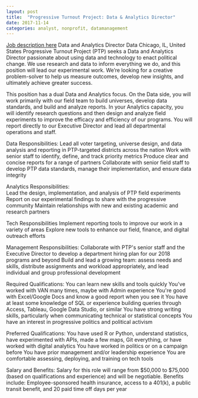 ```yaml
---
layout: post
title:  "Progressive Turnout Project: Data & Analytics Director"
date: 2017-11-14
categories: analyst, nonprofit, datamanagement
---
```


[Job description here](https://hire.withgoogle.com/public/jobs/turnoutpacorg/view/P_AAAAAADAAADGBPABu02ARB)
Data and Analytics Director
Data
Chicago, IL, United States
Progressive Turnout Project (PTP) seeks a Data and Analytics Director passionate about using data and technology to enact political change. We use research and data to inform everything we do, and this position will lead our experimental work. We’re looking for a creative problem-solver to help us measure outcomes, develop new insights, and ultimately achieve greater success.
 
This position has a dual Data and Analytics focus. On the Data side, you will work primarily with our field team to build universes, develop data standards, and build and analyze reports. In your Analytics capacity, you will identify research questions and then design and analyze field experiments to improve the efficacy and efficiency of our programs. You will report directly to our Executive Director and lead all departmental operations and staff.
 
Data Responsibilities: 
Lead all voter targeting, universe design, and data analysis and reporting in PTP-targeted districts across the nation
Work with senior staff to identify, define, and track priority metrics
Produce clear and concise reports for a range of partners
Collaborate with senior field staff to develop PTP data standards, manage their implementation, and ensure data integrity 
 
Analytics Responsibilities:  
Lead the design, implementation, and analysis of PTP field experiments
Report on our experimental findings to share with the progressive community
Maintain relationships with new and existing academic and research partners 
 
Tech Responsibilities
Implement reporting tools to improve our work in a variety of areas
Explore new tools to enhance our field, finance, and digital outreach efforts
 
Management Responsibilities:
Collaborate with PTP's senior staff and the Executive Director to develop a department hiring plan for our 2018 programs and beyond
Build and lead a growing team: assess needs and skills, distribute assignments and workload appropriately, and lead individual and group professional development
 
Required Qualifications: 
You can learn new skills and tools quickly
You've worked with VAN many times, maybe with Admin experience
You're good with Excel/Google Docs and know a good report when you see it
You have at least some knowledge of SQL or experience building queries through Access, Tableau, Google Data Studio, or similar
You have strong writing skills, particularly when communicating technical or statistical concepts
You have an interest in progressive politics and political activism
 
Preferred Qualifications: 
You have used R or Python, understand statistics, have experimented with APIs, made a few maps, Git everything, or have worked with digital analytics
You have worked in politics or on a campaign before
You have prior management and/or leadership experience 
You are comfortable assessing, deploying, and training on tech tools
 
Salary and Benefits:
Salary for this role will range from $50,000 to $75,000 (based on qualifications and experience) and will be negotiable.
Benefits include: Employee-sponsored health insurance, access to a 401(k), a public transit benefit, and 20 paid time off days per year 
